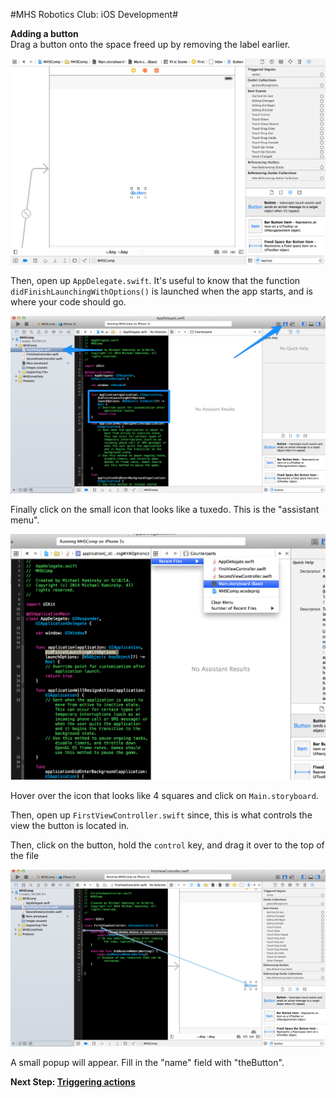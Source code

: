 #MHS Robotics Club: iOS Development#

<b>Adding a button</b><br/>
Drag a button onto the space freed up by removing the label earlier.

<img src="add_1.png">

Then, open up `AppDelegate.swift`. It's useful to know that the function `didFinishLaunchingWithOptions()` is launched when the app starts, and is where your code should go.

<img src="add_2.png">

Finally click on the small icon that looks like a tuxedo. This is the "assistant menu". 

<img src="add_3.png">

Hover over the icon that looks like 4 squares and click on `Main.storyboard`. 

Then, open up `FirstViewController.swift` since, this is what controls the view the button is located in.

Then, click on the button, hold the `control` key, and drag it over to the top of the file

<img src="add_4.png">

A small popup will appear. Fill in the "name" field with "theButton".

<b>Next Step: <a href="trigger.md">Triggering actions</a></b>
